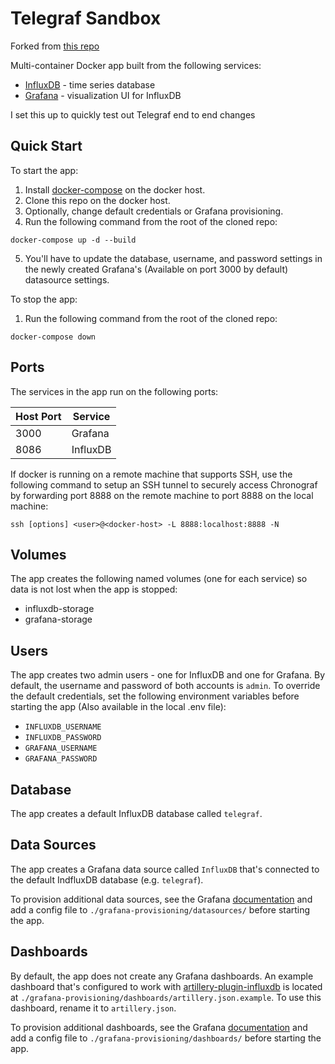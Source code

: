 # Telegraf Sandbox

Forked from [this repo](https://github.com/jkehres/docker-compose-influxdb-grafana) 

Multi-container Docker app built from the following services:

* [InfluxDB](https://github.com/influxdata/influxdb) - time series database
* [Grafana](https://github.com/grafana/grafana) - visualization UI for InfluxDB

I set this up to quickly test out Telegraf end to end changes

## Quick Start

To start the app:

1. Install [docker-compose](https://docs.docker.com/compose/install/) on the docker host.
2. Clone this repo on the docker host.
3. Optionally, change default credentials or Grafana provisioning.
4. Run the following command from the root of the cloned repo:
```
docker-compose up -d --build
```
5. You'll have to update the database, username, and password settings in the newly created Grafana's (Available on port 3000 by default) datasource settings.

To stop the app:

1. Run the following command from the root of the cloned repo:
```
docker-compose down
```

## Ports

The services in the app run on the following ports:

| Host Port | Service |
| - | - |
| 3000 | Grafana |
| 8086 | InfluxDB |

If docker is running on a remote machine that supports SSH, use the following command to setup an SSH tunnel to securely access Chronograf by forwarding port 8888 on the remote machine to port 8888 on the local machine:

```
ssh [options] <user>@<docker-host> -L 8888:localhost:8888 -N
```

## Volumes

The app creates the following named volumes (one for each service) so data is not lost when the app is stopped:

* influxdb-storage
* grafana-storage

## Users

The app creates two admin users - one for InfluxDB and one for Grafana. By default, the username and password of both accounts is `admin`. To override the default credentials, set the following environment variables before starting the app (Also available in the local .env file):

* `INFLUXDB_USERNAME`
* `INFLUXDB_PASSWORD`
* `GRAFANA_USERNAME`
* `GRAFANA_PASSWORD`

## Database

The app creates a default InfluxDB database called `telegraf`.

## Data Sources

The app creates a Grafana data source called `InfluxDB` that's connected to the default IndfluxDB database (e.g. `telegraf`).

To provision additional data sources, see the Grafana [documentation](http://docs.grafana.org/administration/provisioning/#datasources) and add a config file to `./grafana-provisioning/datasources/` before starting the app.

## Dashboards

By default, the app does not create any Grafana dashboards. An example dashboard that's configured to work with [artillery-plugin-influxdb](https://github.com/Nordstrom/artillery-plugin-influxdb) is located at `./grafana-provisioning/dashboards/artillery.json.example`. To use this dashboard, rename it to `artillery.json`.

To provision additional dashboards, see the Grafana [documentation](http://docs.grafana.org/administration/provisioning/#dashboards) and add a config file to `./grafana-provisioning/dashboards/` before starting the app.
